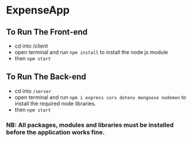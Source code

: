 # ExpenseApp
 
## To Run The Front-end
- cd into /client
- open terminal and run `npm install` to install the node js module
- then `npm start`

## To Run The Back-end
- cd into `/server`
- open terminal and run `npm i express cors dotenv mongoose nodemon` to install the required node libraries.
- then `npm start`

### NB: All packages, modules and libraries must be installed before the application works fine.